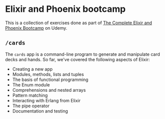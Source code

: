 # Elixir and Phoenix bootcamp

This is a collection of exercises done as part of [The Complete Elixir and Phoenix
Bootcamp](https://www.udemy.com/the-complete-elixir-and-phoenix-bootcamp-and-tutorial) on Udemy.

## `/cards`

The `cards` app is a command-line program to generate and manipulate card decks and hands. So far,
we've covered the following aspects of Elixir:

* Creating a new app
* Modules, methods, lists and tuples
* The basis of functional programming
* The Enum module
* Comprehensions and nested arrays
* Pattern matching
* Interacting with Erlang from Elixir
* The pipe operator
* Documentation and testing
